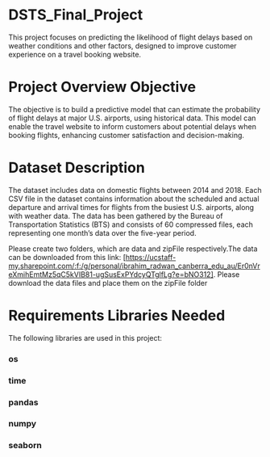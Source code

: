 # DSTS_Final_Project
This project focuses on predicting the likelihood of flight delays based on weather conditions and other factors, designed to improve customer experience on a travel booking website.

# Project Overview Objective
The objective is to build a predictive model that can estimate the probability of flight delays at major U.S. airports, using historical data. This model can enable the travel website to inform customers about potential delays when booking flights, enhancing customer satisfaction and decision-making.

# Dataset Description
The dataset includes data on domestic flights between 2014 and 2018. Each CSV file in the dataset contains information about the scheduled and actual departure and arrival times for flights from the busiest U.S. airports, along with weather data. The data has been gathered by the Bureau of Transportation Statistics (BTS) and consists of 60 compressed files, each representing one month’s data over the five-year period.

Please create two folders, which are data and zipFile respectively.The data can be downloaded from this link: [https://ucstaff-my.sharepoint.com/:f:/g/personal/ibrahim_radwan_canberra_edu_au/Er0nVreXmihEmtMz5qC5kVIB81-ugSusExPYdcyQTglfLg?e=bNO312]. Please download the data files and place them on the zipFile folder

# Requirements Libraries Needed
The following libraries are used in this project: 
### os 
### time 
### pandas 
### numpy 
### seaborn
